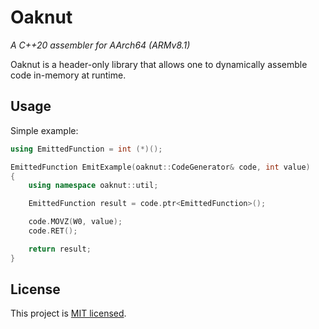 # Oaknut

*A C++20 assembler for AArch64 (ARMv8.1)*

Oaknut is a header-only library that allows one to dynamically assemble code in-memory at runtime.

## Usage

Simple example:

```cpp
using EmittedFunction = int (*)();

EmittedFunction EmitExample(oaknut::CodeGenerator& code, int value)
{
    using namespace oaknut::util;

    EmittedFunction result = code.ptr<EmittedFunction>();

    code.MOVZ(W0, value);
    code.RET();

    return result;
}
```

## License

This project is [MIT licensed](LICENSE).
